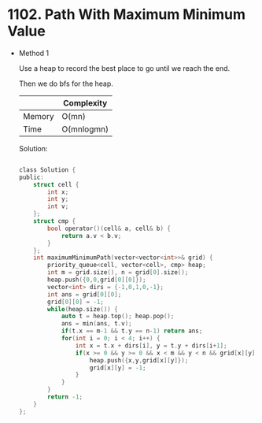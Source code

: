 # 1102. Path With Maximum Minimum Value 
- Method 1

    Use a heap to record the best place to go until we reach the end. 

    Then we do bfs for the heap.

    | |   Complexity  |
    | ----------- | ----------- | 
    |  Memory     | O(mn) | 
    |      Time       |  O(mnlogmn) | 


    Solution:

    ``` h

    class Solution {
    public:
        struct cell {
            int x;
            int y;
            int v;
        };
        struct cmp {
            bool operator()(cell& a, cell& b) {
                return a.v < b.v;
            }
        };
        int maximumMinimumPath(vector<vector<int>>& grid) {
            priority_queue<cell, vector<cell>, cmp> heap;
            int m = grid.size(), n = grid[0].size();
            heap.push({0,0,grid[0][0]});
            vector<int> dirs = {-1,0,1,0,-1};
            int ans = grid[0][0];
            grid[0][0] = -1;
            while(heap.size()) {
                auto t = heap.top(); heap.pop();
                ans = min(ans, t.v);
                if(t.x == m-1 && t.y == n-1) return ans;
                for(int i = 0; i < 4; i++) {
                    int x = t.x + dirs[i], y = t.y + dirs[i+1];
                    if(x >= 0 && y >= 0 && x < m && y < n && grid[x][y] >= 0) {
                        heap.push({x,y,grid[x][y]});
                        grid[x][y] = -1;
                    }
                }
            }
            return -1;
        }
    };

    ```

<!-- - Method 2

    This is another method.

    | |   Complexity  |
    | ----------- | ----------- | 
    |  Memory     | O(n) | 
    |      Time       |  O(n) | 


    Solution:

    ``` h



    ```

- Additional Knowledge:
       
    Here are some additional knowledge.



<br> -->